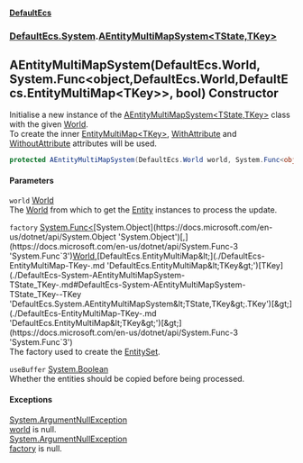 #### [DefaultEcs](./index.md 'index')
### [DefaultEcs.System](./DefaultEcs-System.md 'DefaultEcs.System').[AEntityMultiMapSystem&lt;TState,TKey&gt;](./DefaultEcs-System-AEntityMultiMapSystem-TState_TKey-.md 'DefaultEcs.System.AEntityMultiMapSystem&lt;TState,TKey&gt;')
## AEntityMultiMapSystem(DefaultEcs.World, System.Func&lt;object,DefaultEcs.World,DefaultEcs.EntityMultiMap&lt;TKey&gt;&gt;, bool) Constructor
Initialise a new instance of the [AEntityMultiMapSystem&lt;TState,TKey&gt;](./DefaultEcs-System-AEntityMultiMapSystem-TState_TKey-.md 'DefaultEcs.System.AEntityMultiMapSystem&lt;TState,TKey&gt;') class with the given [World](./DefaultEcs-System-AEntityMultiMapSystem-TState_TKey--World.md 'DefaultEcs.System.AEntityMultiMapSystem&lt;TState,TKey&gt;.World').  
To create the inner [EntityMultiMap&lt;TKey&gt;](./DefaultEcs-EntityMultiMap-TKey-.md 'DefaultEcs.EntityMultiMap&lt;TKey&gt;'), [WithAttribute](./DefaultEcs-System-WithAttribute.md 'DefaultEcs.System.WithAttribute') and [WithoutAttribute](./DefaultEcs-System-WithoutAttribute.md 'DefaultEcs.System.WithoutAttribute') attributes will be used.  
```csharp
protected AEntityMultiMapSystem(DefaultEcs.World world, System.Func<object,DefaultEcs.World,DefaultEcs.EntityMultiMap<TKey>> factory, bool useBuffer);
```
#### Parameters
<a name='DefaultEcs-System-AEntityMultiMapSystem-TState_TKey--AEntityMultiMapSystem(DefaultEcs-World_System-Func-object_DefaultEcs-World_DefaultEcs-EntityMultiMap-TKey--_bool)-world'></a>
`world` [World](./DefaultEcs-World.md 'DefaultEcs.World')  
The [World](./DefaultEcs-System-AEntityMultiMapSystem-TState_TKey--World.md 'DefaultEcs.System.AEntityMultiMapSystem&lt;TState,TKey&gt;.World') from which to get the [Entity](./DefaultEcs-Entity.md 'DefaultEcs.Entity') instances to process the update.  
  
<a name='DefaultEcs-System-AEntityMultiMapSystem-TState_TKey--AEntityMultiMapSystem(DefaultEcs-World_System-Func-object_DefaultEcs-World_DefaultEcs-EntityMultiMap-TKey--_bool)-factory'></a>
`factory` [System.Func&lt;](https://docs.microsoft.com/en-us/dotnet/api/System.Func-3 'System.Func`3')[System.Object](https://docs.microsoft.com/en-us/dotnet/api/System.Object 'System.Object')[,](https://docs.microsoft.com/en-us/dotnet/api/System.Func-3 'System.Func`3')[World](./DefaultEcs-World.md 'DefaultEcs.World')[,](https://docs.microsoft.com/en-us/dotnet/api/System.Func-3 'System.Func`3')[DefaultEcs.EntityMultiMap&lt;](./DefaultEcs-EntityMultiMap-TKey-.md 'DefaultEcs.EntityMultiMap&lt;TKey&gt;')[TKey](./DefaultEcs-System-AEntityMultiMapSystem-TState_TKey-.md#DefaultEcs-System-AEntityMultiMapSystem-TState_TKey--TKey 'DefaultEcs.System.AEntityMultiMapSystem&lt;TState,TKey&gt;.TKey')[&gt;](./DefaultEcs-EntityMultiMap-TKey-.md 'DefaultEcs.EntityMultiMap&lt;TKey&gt;')[&gt;](https://docs.microsoft.com/en-us/dotnet/api/System.Func-3 'System.Func`3')  
The factory used to create the [EntitySet](./DefaultEcs-EntitySet.md 'DefaultEcs.EntitySet').  
  
<a name='DefaultEcs-System-AEntityMultiMapSystem-TState_TKey--AEntityMultiMapSystem(DefaultEcs-World_System-Func-object_DefaultEcs-World_DefaultEcs-EntityMultiMap-TKey--_bool)-useBuffer'></a>
`useBuffer` [System.Boolean](https://docs.microsoft.com/en-us/dotnet/api/System.Boolean 'System.Boolean')  
Whether the entities should be copied before being processed.  
  
#### Exceptions
[System.ArgumentNullException](https://docs.microsoft.com/en-us/dotnet/api/System.ArgumentNullException 'System.ArgumentNullException')  
[world](#DefaultEcs-System-AEntityMultiMapSystem-TState_TKey--AEntityMultiMapSystem(DefaultEcs-World_System-Func-object_DefaultEcs-World_DefaultEcs-EntityMultiMap-TKey--_bool)-world 'DefaultEcs.System.AEntityMultiMapSystem&lt;TState,TKey&gt;.AEntityMultiMapSystem(DefaultEcs.World, System.Func&lt;object,DefaultEcs.World,DefaultEcs.EntityMultiMap&lt;TKey&gt;&gt;, bool).world') is null.  
[System.ArgumentNullException](https://docs.microsoft.com/en-us/dotnet/api/System.ArgumentNullException 'System.ArgumentNullException')  
[factory](#DefaultEcs-System-AEntityMultiMapSystem-TState_TKey--AEntityMultiMapSystem(DefaultEcs-World_System-Func-object_DefaultEcs-World_DefaultEcs-EntityMultiMap-TKey--_bool)-factory 'DefaultEcs.System.AEntityMultiMapSystem&lt;TState,TKey&gt;.AEntityMultiMapSystem(DefaultEcs.World, System.Func&lt;object,DefaultEcs.World,DefaultEcs.EntityMultiMap&lt;TKey&gt;&gt;, bool).factory') is null.  
